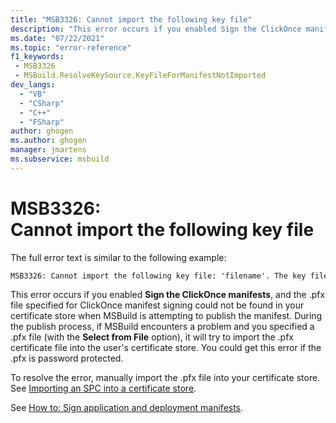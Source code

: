 ```yaml
---
title: "MSB3326: Cannot import the following key file"
description: "This error occurs if you enabled Sign the ClickOnce manifests, and the .pfx file specified for ClickOnce manifest signing could not be found in your certificate store when MSBuild is attempting to publish the manifest."
ms.date: "07/22/2021"
ms.topic: "error-reference"
f1_keywords:
 - MSB3326
 - MSBuild.ResolveKeySource.KeyFileForManifestNotImported
dev_langs:
  - "VB"
  - "CSharp"
  - "C++"
  - "FSharp"
author: ghogen
ms.author: ghogen
manager: jmartens
ms.subservice: msbuild
---
```

# MSB3326: Cannot import the following key file

The full error text is similar to the following example:

```output
MSB3326: Cannot import the following key file: 'filename'. The key file may be password protected. To correct this, try to import the certificate again or import the certificate manually into the current user’s personal certificate store.
```

This error occurs if you enabled **Sign the ClickOnce manifests**, and the .pfx file specified for ClickOnce manifest signing could not be found in your certificate store when MSBuild is attempting to publish the manifest. During the publish process, if MSBuild encounters a problem and you specified a .pfx file (with the **Select from File** option), it will try to import the .pfx certificate file into the user's certificate store. You could get this error if the .pfx is password protected.

To resolve the error, manually import the .pfx file into your certificate store. See [Importing an SPC into a certificate store](/windows-hardware/drivers/install/importing-an-spc-into-a-certificate-store).

See [How to: Sign application and deployment manifests](../../ide/how-to-sign-application-and-deployment-manifests.md).
